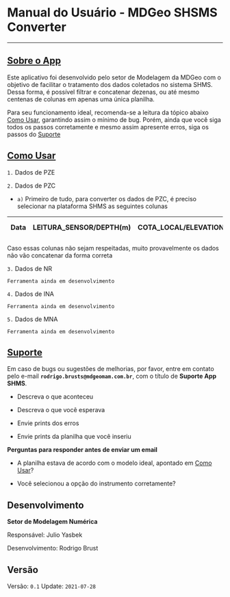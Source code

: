 # Manual do Usuário - MDGeo SHSMS Converter
_______________

<a id='app'></a>
## [Sobre o App](#app)

Este aplicativo foi desenvolvido pelo setor de Modelagem da MDGeo com o objetivo de facilitar o tratamento dos dados coletados no sistema SHMS. Dessa forma, é possível filtrar e concatenar dezenas, ou até mesmo centenas de colunas em apenas uma única planilha. 

Para seu funcionamento ideal, recomenda-se a leitura da tópico abaixo [Como Usar](#uso), garantindo assim o mínimo de bug. Porém, ainda que você siga todos os passos corretamente e mesmo assim apresente erros, siga os passos do [Suporte](#sup)

<a id='uso'></a>
## [Como Usar](#uso)

`1.` Dados de PZE



`2.` Dados de PZC

- `a)` Primeiro de tudo, para converter os dados de PZC, é preciso selecionar na plataforma SHMS as seguintes colunas

|Data|LEITURA_SENSOR/DEPTH(m)|COTA_LOCAL/ELEVATION(m)|MCA/WATER LEVEL(m)|
|----|-----------------------|-----------------------|------------------|

Caso essas colunas não sejam respeitadas, muito provavelmente os dados não vão concatenar da forma correta


`3.` Dados de NR

`Ferramenta ainda em desenvolvimento`

`4.` Dados de INA

`Ferramenta ainda em desenvolvimento`

`5.` Dados de MNA

`Ferramenta ainda em desenvolvimento`

<a id='sup'></a>
## [Suporte](#sup)

Em caso de bugs ou sugestões de melhorias, por favor, entre em contato pelo e-mail
**`rodrigo.brusts@mdgeomam.com.br`**, com o título de **Suporte App SHMS**. 

- Descreva o que aconteceu

- Descreva o que você esperava

- Envie prints dos erros

- Envie prints da planilha que você inseriu

**Perguntas para responder antes de enviar um email**

- A planilha estava de acordo com o modelo ideal, apontado em [Como Usar](#uso)?
	
- Você selecionou a opção do instrumento corretamente? 

<a id='dev'></a>
## Desenvolvimento

**Setor de Modelagem Numérica**

Responsável: Julio Yasbek

Desenvolvimento: Rodrigo Brust

<a id='ver'></a>
## Versão

Versão: `0.1`
Update: `2021-07-28`

